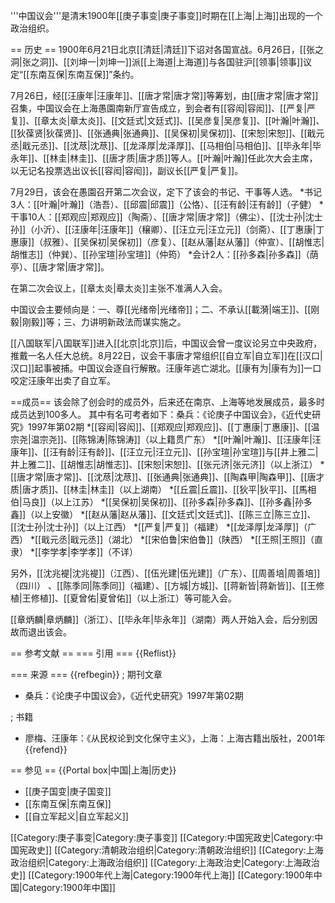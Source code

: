 '''中国议会'''是清末1900年[[庚子事变|庚子事变]]时期在[[上海|上海]]出现的一个政治组织。

== 历史 ==
1900年6月21日北京[[清廷|清廷]]下诏对各国宣战。6月26日，[[张之洞|张之洞]]、[[刘坤一|刘坤一]]派[[上海道|上海道]]与各国驻沪[[领事|领事]]议定“[[东南互保|东南互保]]”条约。

7月26日，经[[汪康年|汪康年]]、[[唐才常|唐才常]]等筹划，由[[唐才常|唐才常]]召集，中国议会在上海愚園南新厅宣告成立，到会者有[[容闳|容闳]]、[[严复|严复]]、[[章太炎|章太炎]]、[[文廷式|文廷式]]、[[吴彦复|吴彦复]]、[[叶瀚|叶瀚]]、[[狄葆贤|狄葆贤]]、[[张通典|张通典]]、[[吴保初|吴保初]]、[[宋恕|宋恕]]、[[戢元丞|戢元丞]]、[[沈荩|沈荩]]、[[龙泽厚|龙泽厚]]、[[马相伯|马相伯]]、[[毕永年|毕永年]]、[[林圭|林圭]]、[[唐才质|唐才质]]等人。[[叶瀚|叶瀚]]任此次大会主席，以无记名投票选出议长[[容闳|容闳]]，副议长[[严复|严复]]。

7月29日，该会在愚園召开第二次会议，定下了该会的书记、干事等人选。
*书记3人：[[叶瀚|叶瀚]]（浩吾）、[[邱震|邱震]]（公恪）、[[汪有龄|汪有龄]]（子健）
*干事10人：[[郑观应|郑观应]]（陶斋）、[[唐才常|唐才常]]（佛尘）、[[沈士孙|沈士孙]]（小沂）、[[汪康年|汪康年]]（穣卿）、[[汪立元|汪立元]]（剑斋）、[[丁惠康|丁惠康]]（叔雅）、[[吴保初|吴保初]]（彦复）、[[赵从藩|赵从藩]]（仲宣）、[[胡惟志|胡惟志]]（仲巽）、[[孙宝瑄|孙宝瑄]]（仲筠）
*会计2人：[[孙多森|孙多森]]（荫亭）、[[唐才常|唐才常]]。

在第二次会议上，[[章太炎|章太炎]]主张不准满人入会。

中国议会主要倾向是：一、尊[[光绪帝|光绪帝]]；二、不承认[[載漪|端王]]、[[刚毅|刚毅]]等；三、力讲明新政法而谋实施之。

[[八国联军|八国联军]]进入[[北京|北京]]后，中国议会曾一度议论另立中央政府，推戴一名人任大总统。8月22日，议会干事唐才常组织[[自立军|自立军]]在[[汉口|汉口]]起事被捕。中国议会逐自行解散。汪康年逃亡湖北。[[康有为|康有为]]一口咬定汪康年出卖了自立军。

==成员==
该会除了创会时的成员外，后来还在南京、上海等地发展成员，最多时成员达到100多人。 其中有名可考者如下：<ref>桑兵：《论庚子中国议会》，《近代史研究》1997年第02期</ref>
*[[容闳|容闳]]、[[郑观应|郑观应]]、[[丁惠康|丁惠康]]、[[温宗尧|温宗尧]]、[[陈锦涛|陈锦涛]]（以上籍贯广东） 
*[[叶瀚|叶瀚]]、[[汪康年|汪康年]]、[[汪有龄|汪有龄]]、[[汪立元|汪立元]]、[[孙宝瑄|孙宝瑄]]与[[井上雅二|井上雅二]]、[[胡惟志|胡惟志]]、[[宋恕|宋恕]]、[[张元济|张元济]]（以上浙江）
*[[唐才常|唐才常]]、[[沈荩|沈荩]]、[[张通典|张通典]]、[[陶森甲|陶森甲]]、[[唐才质|唐才质]]、[[林圭|林圭]]（以上湖南）
*[[丘震|丘震]]、[[狄平|狄平]]、[[馬相伯|马良]]（以上江苏）
*[[吴保初|吴保初]]、[[孙多森|孙多森]]、[[孙多鑫|孙多鑫]]（以上安徽）
*[[赵从藩|赵从藩]]、[[文廷式|文廷式]]、[[陈三立|陈三立]]、[[沈士孙|沈士孙]]（以上江西）
*[[严复|严复]]（福建）
*[[龙泽厚|龙泽厚]]（广西）
*[[戢元丞|戢元丞]]（湖北）
*[[宋伯鲁|宋伯鲁]]（陕西）
*[[王照|王照]]（直隶）
*[[李学孝|李学孝]]（不详）

另外，[[沈兆褆|沈兆褆]]（江西）、[[伍光建|伍光建]]（广东）、[[周善培|周善培]]（四川） 、[[陈季同|陈季同]]（福建）、[[方城|方城]]、[[蒋新皆|蒋新皆]]、[[王修植|王修植]]、[[夏曾佑|夏曾佑]]（以上浙江）等可能入会。

[[章炳麟|章炳麟]]（浙江）、[[毕永年|毕永年]]（湖南）两人开始入会，后分别因故而退出该会。

== 参考文献 ==
=== 引用 ===
{{Reflist}}

=== 来源 ===
{{refbegin}}
; 期刊文章
* 桑兵：《论庚子中国议会》，《近代史研究》1997年第02期

; 书籍
* 廖梅、汪康年：《从民权论到文化保守主义》，上海：上海古籍出版社，2001年
{{refend}}

== 参见 ==
{{Portal box|中国|上海|历史}}
* [[庚子国变|庚子国变]]
* [[东南互保|东南互保]]
* [[自立军起义|自立军起义]]

[[Category:庚子事变|Category:庚子事变]]
[[Category:中国宪政史|Category:中国宪政史]]
[[Category:清朝政治组织|Category:清朝政治组织]]
[[Category:上海政治组织|Category:上海政治组织]]
[[Category:上海政治史|Category:上海政治史]]
[[Category:1900年代上海|Category:1900年代上海]]
[[Category:1900年中国|Category:1900年中国]]